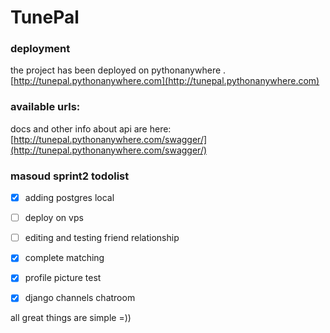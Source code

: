 # TunePal

### deployment
the project has been deployed on pythonanywhere .
[http://tunepal.pythonanywhere.com](http://tunepal.pythonanywhere.com)


### available urls:
docs and other info about api are here:
[http://tunepal.pythonanywhere.com/swagger/](http://tunepal.pythonanywhere.com/swagger/)


### masoud sprint2 todolist
- [x] adding postgres local
- [ ] deploy on vps
- [ ] editing and testing friend relationship 
- [x] complete matching
- [x] profile picture test
- [x] django channels chatroom 







all great things are simple =))